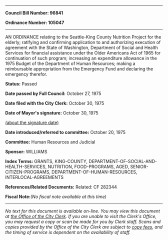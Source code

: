 

********

**Council Bill Number: 96841**
   
**Ordinance Number: 105047**
********

 AN ORDINANCE relating to the Seattle-King County Nutrition Project for the elderly; ratifying and confirming application to and authorizing execution of agreement with the State of Washington, Department of Social and Health Services for financial assistance under the Older Americans Act of 1965 for continuation of such program; increasing an expenditure allowance in the 1975 Budget of the Department of Human Resources; making a reimbursable appropriation from the Emergency Fund and declaring the emergency therefor.

**Status:** Passed
   
**Date passed by Full Council:** October 27, 1975
   
**Date filed with the City Clerk:** October 30, 1975
   
**Date of Mayor's signature:** October 30, 1975
   
[(about the signature date)](/~public/approvaldate.htm)
   
   
   
**Date introduced/referred to committee:** October 20, 1975
   
**Committee:** Human Resources and Judicial
   
**Sponsor:** WILLIAMS
   
   
**Index Terms:** GRANTS, KING-COUNTY, DEPARTMENT-OF-SOCIAL-AND-HEALTH-SERVICES, NUTRITION, FOOD-PROGRAMS, AGED, SENIOR-CITIZEN-PROGRAMS, DEPARTMENT-OF-HUMAN-RESOURCES, INTERLOCAL-AGREEMENTS

**References/Related Documents:** Related: CF 282344

**Fiscal Note:**_(No fiscal note available at this time)_
********

_No text for this document is available on-line. You may view this document at [the Office of the City Clerk](http://www.seattle.gov/leg/clerk/contactUs.htm). If you are unable to visit the Clerk's Office, you may request a copy or scan be made for you by Clerk staff. Scans and copies provided by the Office of the City Clerk are subject to [copy fees](http://clerk.seattle.gov/~public/clerkfees.htm), and the timing of service is dependent on the availability of staff._

